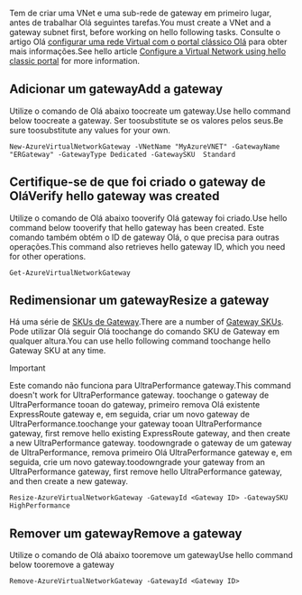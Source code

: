 <span data-ttu-id="eaf1d-101">Tem de criar uma VNet e uma sub-rede de gateway em primeiro lugar, antes de trabalhar Olá seguintes tarefas.</span><span class="sxs-lookup"><span data-stu-id="eaf1d-101">You must create a VNet and a gateway subnet first, before working on hello following tasks.</span></span> <span data-ttu-id="eaf1d-102">Consulte o artigo Olá [configurar uma rede Virtual com o portal clássico Olá](../articles/expressroute/expressroute-howto-vnet-portal-classic.md) para obter mais informações.</span><span class="sxs-lookup"><span data-stu-id="eaf1d-102">See hello article [Configure a Virtual Network using hello classic portal](../articles/expressroute/expressroute-howto-vnet-portal-classic.md) for more information.</span></span>   

## <a name="add-a-gateway"></a><span data-ttu-id="eaf1d-103">Adicionar um gateway</span><span class="sxs-lookup"><span data-stu-id="eaf1d-103">Add a gateway</span></span>
<span data-ttu-id="eaf1d-104">Utilize o comando de Olá abaixo toocreate um gateway.</span><span class="sxs-lookup"><span data-stu-id="eaf1d-104">Use hello command below toocreate a gateway.</span></span> <span data-ttu-id="eaf1d-105">Ser toosubstitute se os valores pelos seus.</span><span class="sxs-lookup"><span data-stu-id="eaf1d-105">Be sure toosubstitute any values for your own.</span></span>

    New-AzureVirtualNetworkGateway -VNetName "MyAzureVNET" -GatewayName "ERGateway" -GatewayType Dedicated -GatewaySKU  Standard

## <a name="verify-hello-gateway-was-created"></a><span data-ttu-id="eaf1d-106">Certifique-se de que foi criado o gateway de Olá</span><span class="sxs-lookup"><span data-stu-id="eaf1d-106">Verify hello gateway was created</span></span>
<span data-ttu-id="eaf1d-107">Utilize o comando de Olá abaixo tooverify Olá gateway foi criado.</span><span class="sxs-lookup"><span data-stu-id="eaf1d-107">Use hello command below tooverify that hello gateway has been created.</span></span> <span data-ttu-id="eaf1d-108">Este comando também obtém o ID de gateway Olá, o que precisa para outras operações.</span><span class="sxs-lookup"><span data-stu-id="eaf1d-108">This command also retrieves hello gateway ID, which you need for other operations.</span></span>

    Get-AzureVirtualNetworkGateway

## <a name="resize-a-gateway"></a><span data-ttu-id="eaf1d-109">Redimensionar um gateway</span><span class="sxs-lookup"><span data-stu-id="eaf1d-109">Resize a gateway</span></span>
<span data-ttu-id="eaf1d-110">Há uma série de [SKUs de Gateway](../articles/expressroute/expressroute-about-virtual-network-gateways.md).</span><span class="sxs-lookup"><span data-stu-id="eaf1d-110">There are a number of [Gateway SKUs](../articles/expressroute/expressroute-about-virtual-network-gateways.md).</span></span> <span data-ttu-id="eaf1d-111">Pode utilizar Olá seguir Olá toochange do comando SKU de Gateway em qualquer altura.</span><span class="sxs-lookup"><span data-stu-id="eaf1d-111">You can use hello following command toochange hello Gateway SKU at any time.</span></span>

> [!IMPORTANT]
> <span data-ttu-id="eaf1d-112">Este comando não funciona para UltraPerformance gateway.</span><span class="sxs-lookup"><span data-stu-id="eaf1d-112">This command doesn't work for UltraPerformance gateway.</span></span> <span data-ttu-id="eaf1d-113">toochange o gateway de UltraPerformance tooan do gateway, primeiro remova Olá existente ExpressRoute gateway e, em seguida, criar um novo gateway de UltraPerformance.</span><span class="sxs-lookup"><span data-stu-id="eaf1d-113">toochange your gateway tooan UltraPerformance gateway, first remove hello existing ExpressRoute gateway, and then create a new UltraPerformance gateway.</span></span> <span data-ttu-id="eaf1d-114">toodowngrade o gateway de um gateway de UltraPerformance, remova primeiro Olá UltraPerformance gateway e, em seguida, crie um novo gateway.</span><span class="sxs-lookup"><span data-stu-id="eaf1d-114">toodowngrade your gateway from an UltraPerformance gateway, first remove hello UltraPerformance gateway, and then create a new gateway.</span></span> 
> 
> 

    Resize-AzureVirtualNetworkGateway -GatewayId <Gateway ID> -GatewaySKU HighPerformance

## <a name="remove-a-gateway"></a><span data-ttu-id="eaf1d-115">Remover um gateway</span><span class="sxs-lookup"><span data-stu-id="eaf1d-115">Remove a gateway</span></span>
<span data-ttu-id="eaf1d-116">Utilize o comando de Olá abaixo tooremove um gateway</span><span class="sxs-lookup"><span data-stu-id="eaf1d-116">Use hello command below tooremove a gateway</span></span>

    Remove-AzureVirtualNetworkGateway -GatewayId <Gateway ID>